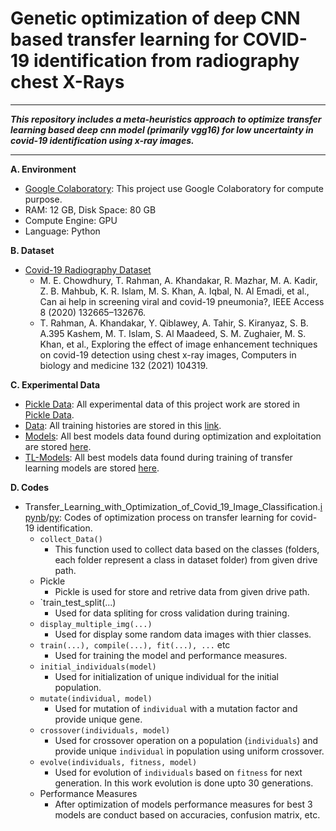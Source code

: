 # Genetic optimization of deep CNN based transfer learning for COVID-19 identification from radiography chest X-Rays
** **
***This repository includes a meta-heuristics approach to optimize transfer learning based deep cnn model (primarily vgg16) for low uncertainty in covid-19 identification using x-ray images.***
** **

**A. Environment**
+ [Google Colaboratory](https://colab.research.google.com "Google Colab"): This project use Google Colaboratory for compute purpose.
+ RAM: 12 GB, Disk Space: 80 GB
+ Compute Engine: GPU
+ Language: Python

**B. Dataset**
+ [Covid-19 Radiography Dataset](https://drive.google.com/drive/folders/1i_kQHjdOYFOyaOsI3mFdG8Deabi4dvOt "Covid-19 X-Ray Images")
  - M. E. Chowdhury, T. Rahman, A. Khandakar, R. Mazhar, M. A. Kadir, Z. B. Mahbub, K. R. Islam, M. S. Khan, A. Iqbal, N. Al Emadi, et al., Can ai help in screening viral and covid-19 pneumonia?, IEEE Access 8 (2020) 132665–132676.
  - T. Rahman, A. Khandakar, Y. Qiblawey, A. Tahir, S. Kiranyaz, S. B. A.395 Kashem, M. T. Islam, S. Al Maadeed, S. M. Zughaier, M. S. Khan, et al., Exploring the effect of image enhancement techniques on covid-19 detection using chest x-ray images, Computers in biology and medicine 132 (2021) 104319.

**C. Experimental Data**
+ [Pickle Data](https://drive.google.com/drive/folders/1gnx-tpOwSDpnYJFmMyLau12pjYqekb8X "Experimental Data"): All experimental data of this project work are stored in [Pickle Data](https://drive.google.com/drive/folders/1gnx-tpOwSDpnYJFmMyLau12pjYqekb8X "Experimental Data").
+ [Data](https://drive.google.com/drive/folders/17cspYJS7XeGflOzu5_g2rEpuLtr8dEF_ "Training Histories"): All training histories are stored in this [link](https://drive.google.com/drive/folders/17cspYJS7XeGflOzu5_g2rEpuLtr8dEF_? "Training Histories").
+ [Models](https://drive.google.com/drive/folders/1wmcpabmqLIaDCWFhYOdzjUqDBCTCLsfp "Best Optimized Models"): All best models data found during optimization and exploitation are stored [here](https://drive.google.com/drive/folders/1wmcpabmqLIaDCWFhYOdzjUqDBCTCLsfp "Best Optimized Models").
+ [TL-Models](https://drive.google.com/drive/folders/1uKNctQweu3tPD74sU7MY0XcKobA-2MBv "Best Transfer Learning Models"): All best models data found during training of transfer learning models are stored [here](https://drive.google.com/drive/folders/1uKNctQweu3tPD74sU7MY0XcKobA-2MBv "Best Transfer Learning Models").

**D. Codes**
+ Transfer_Learning_with_Optimization_of_Covid_19_Image_Classification.[ipynb](https://github.com/jahid-jabed/mh_opt_tl_covid19/blob/main/Codes/IPYNB/Transfer_Learning_with_Optimization_of_Covid_19_Image_Classification.ipynb)/[py](https://github.com/jahid-jabed/mh_opt_tl_covid19/blob/main/Codes/PY/transfer_learning_with_optimization_of_covid_19_image_classification.py): Codes of optimization process on transfer learning for covid-19 identification.
  - `collect_Data()`
    * This function used to collect data based on the classes (folders, each folder represent a class in dataset folder) from given drive path.
  - Pickle
    * Pickle is used for store and retrive data from given drive path.
  - `train_test_split(...)
    * Used for data spliting for cross validation during training.
  - `display_multiple_img(...)`
    * Used for display some random data images with thier classes.
  - `train(...), compile(...), fit(...), ...` etc
    * Used for training the model and performance measures.
  - `initial_individuals(model)`
    * Used for initialization of unique individual for the initial population.
  - `mutate(individual, model)`
    * Used for mutation of `individual` with a mutation factor and provide unique gene.
  - `crossover(individuals, model)`
    * Used for crossover operation on a population (`individuals`) and provide unique `individual` in population using uniform crossover.
  - `evolve(individuals, fitness, model)`
    * Used for evolution of `individuals` based on `fitness` for next generation. In this work evolution is done upto 30 generations.
  - Performance Measures
    * After optimization of models performance measures for best 3 models are conduct based on accuracies, confusion matrix, etc.
